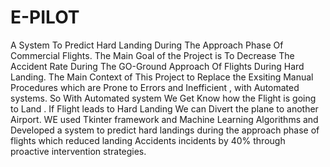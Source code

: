# E-PILOT
A System To Predict Hard Landing During The Approach Phase Of Commercial Flights.
The Main Goal of the Project is To Decrease The Accident Rate During The GO-Ground Approach Of Flights During Hard Landing.
The  Main Context of This Project to Replace the Exsiting Manual Procedures which are Prone to Errors and Inefficient , with Automated systems.
So With Automated system We Get Know how the Flight is going to Land . If Flight  leads to Hard Landing We can Divert the plane to another Airport. 
WE used Tkinter framework and Machine Learning Algorithms and Developed a system to predict hard landings during the approach phase of  flights which reduced landing Accidents incidents by 40% through proactive intervention strategies.
